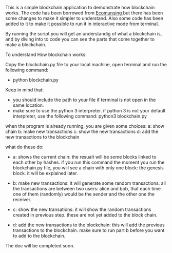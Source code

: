 This is a simple blockchain application to demonstrate how blockchain works. The code has been borrowed from <a href="http://ecomunsing.com/build-your-own-blockchain"> Ecomunsing </a> but there has been some changes to make it simpler to understand. Also some code has been added to it to make it possible to run it in interactive mode from terminal.


By running the script you will get an understandig of what a blockchain is, and by diving into to code you can see the parts that come together to make a blockchain.

To understand How blockchain works:

Copy the blockchain.py file to your local machine, open terminal and run the following command:

*	python blockchain.py

Keep in mind that:

- you should include the path to your file if terminal is not open in the same location.
- make sure to use the python 3 interpreter. if python 3 is not your default interpreter, use the following command:
	python3 blockchain.py


when the program is already running, you are given some choices:
	a: show chain
	b: make new transactions
	c: show the new transactions
	d: add the new transactions to the blockchain

what do these do:
* a: shows the current chain:
	the resualt will be some blocks linked to each other by hashes. if you run this command the moment you run the blockchain.py file, you will see a chain with only one block: the genesis block. it will be explained later.
  
* b: make new transactions:
	it will generate some random transactions. all the transactions are between two users: alice and bob, that each time one of them (randomly) would be the sender and the other one the receiver. 
  
* c: show the new transations:
	it will show the random transactions created in previous step. these are not yet added to the block chain.
  
* d: add the new transactions to the blockchain:
	this will add the previous transactions to the blockchain. make sure to run part b before you want to add to the blockchain. 
  


The doc will be completed soon.
